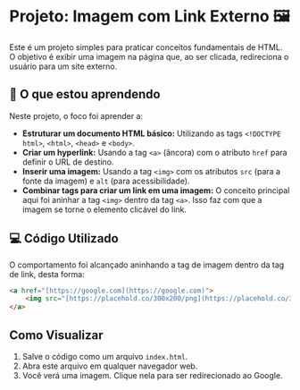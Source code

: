 # Projeto: Imagem com Link Externo 🖼️

Este é um projeto simples para praticar conceitos fundamentais de HTML. O objetivo é exibir uma imagem na página que, ao ser clicada, redireciona o usuário para um site externo.

## 🚀 O que estou aprendendo

Neste projeto, o foco foi aprender a:

* **Estruturar um documento HTML básico:** Utilizando as tags `<!DOCTYPE html>`, `<html>`, `<head>` e `<body>`.
* **Criar um hyperlink:** Usando a tag `<a>` (âncora) com o atributo `href` para definir o URL de destino.
* **Inserir uma imagem:** Usando a tag `<img>` com os atributos `src` (para a fonte da imagem) e `alt` (para acessibilidade).
* **Combinar tags para criar um link em uma imagem:** O conceito principal aqui foi aninhar a tag `<img>` dentro da tag `<a>`. Isso faz com que a imagem se torne o elemento clicável do link.

## 💻 Código Utilizado

O comportamento foi alcançado aninhando a tag de imagem dentro da tag de link, desta forma:

```html
<a href="[https://google.com](https://google.com)">
    <img src="[https://placehold.co/300x200/png](https://placehold.co/300x200/png)" alt="placeholder">
</a>
```

## Como Visualizar

1.  Salve o código como um arquivo `index.html`.
2.  Abra este arquivo em qualquer navegador web.
3.  Você verá uma imagem. Clique nela para ser redirecionado ao Google.
